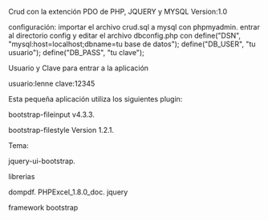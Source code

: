 Crud con la extención PDO de PHP, JQUERY y MYSQL Version:1.0

configuración:
importar el archivo crud.sql a mysql con phpmyadmin.
entrar al directorio config y editar el archivo dbconfig.php 
con 
define("DSN", "mysql:host=localhost;dbname=tu base de datos");
define("DB_USER", "tu usuario");
define("DB_PASS", "tu clave");


Usuario y Clave para entrar a la aplicación

usuario:lenne
clave:12345


Esta pequeña aplicación utiliza los siguientes plugin:

bootstrap-fileinput v4.3.3.

bootstrap-filestyle Version 1.2.1.

Tema:

jquery-ui-bootstrap.


librerias

dompdf.
PHPExcel_1.8.0_doc.
jquery

framework bootstrap
